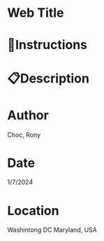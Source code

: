 # Web Title
# 🔎Instructions
# 📋Description
# Author
 Choc, Rony 
# Date
1/7/2024 
# Location
Washintong DC Maryland, USA
